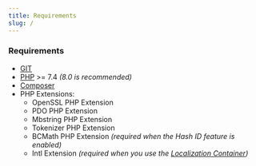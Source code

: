 ```yaml
---
title: Requirements
slug: /
---
```


### Requirements

* [GIT](https://git-scm.com/downloads/)
* [PHP](https://www.php.net/) >= 7.4 *(8.0 is recommended)*
* [Composer](https://getcomposer.org/download/)
* PHP Extensions:
	 * OpenSSL PHP Extension
	 * PDO PHP Extension
	 * Mbstring PHP Extension
	 * Tokenizer PHP Extension
	 * BCMath PHP Extension *(required when the Hash ID feature is enabled)*
	 * Intl Extension *(required when you use the [Localization Container](../additional-features/localization.md))*
